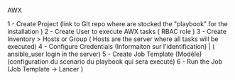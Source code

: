 
AWX

1 - Create Project (link to GIt repo where are stocked the "playbook" for the installation )
2 - Create User to execute AWX tasks ( RBAC role )
3 - Create Inventory > Hosts or Group ( Hosts are the server where all tasks will be executed) 
4 - Configure Credentials (Informaiton sur l'identification) | ( ansible_user login in the server) 
5 - Create Job Template (Modèle) (configuration du scenario du playbook qui sera executé)
6 - Run the Job (Job Template -> Lancer ) 

